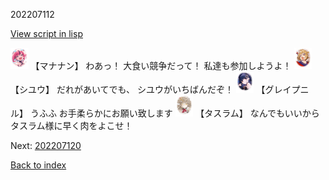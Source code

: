 202207112

[View script in lisp](../scripts/202207112.txt)

<img src="../images/units/6504021.png" alt="6504021.png" height="34"/>
【マナナン】
わあっ！
大食い競争だって！
私達も参加しようよ！

<img src="../images/units/201911.png" alt="201911.png" height="34"/>
【シユウ】
だれがあいてでも、
シユウがいちばんだぞ！

<img src="../images/units/52000511.png" alt="52000511.png" height="34"/>
【グレイプニル】
うふふ
お手柔らかにお願い致します

<img src="../images/units/502011.png" alt="502011.png" height="34"/>
【タスラム】
なんでもいいから
タスラム様に早く肉をよこせ！


Next: [202207120](202207120.md)

[Back to index](index.md)

